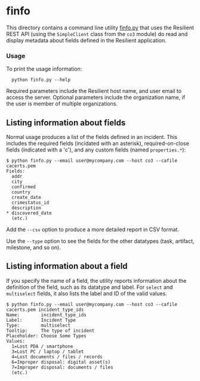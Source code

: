 # finfo

This directory contains a command line utility [finfo.py](finfo.py) that uses
the Resilient REST API (using the `SimpleClient` class from the `co3` module)
do read and display metadata about fields defined in the Resilient application.

### Usage

To print the usage information:
```
  python finfo.py --help
```
Required parameters include the Resilient host name, and user email to
access the server.  Optional parameters include the organization name,
if the user is member of multiple organizations.

## Listing information about fields

Normal usage produces a list of the fields defined in an incident.  This
includes the required fields (incidated with an asterisk), required-on-close
fields (indicated with a 'c'), and any custom fields (named `properties.*`):

```
$ python finfo.py --email user@mycompany.com --host co3 --cafile cacerts.pem
Fields:
  addr
  city
  confirmed
  country
  create_date
  crimestatus_id
  description
* discovered_date
  (etc.)
```
Add the `--csv` option to produce a more detailed report in CSV format.

Use the `--type` option to see the fields for the other datatypes (task,
artifact, milestone, and so on).

## Listing information about a field

If you specify the name of a field, the utility reports information about
the definition of the field, such as its datatype and label.  For `select`
and `multiselect` fields, it also lists the label and ID of the valid values.

```
$ python finfo.py --email user@mycompany.com --host co3 --cafile cacerts.pem incident_type_ids
Name:        incident_type_ids
Label:       Incident Type
Type:        multiselect
Tooltip:     The type of incident
Placeholder: Choose Some Types
Values:
  1=Lost PDA / smartphone
  3=Lost PC / laptop / tablet
  4=Lost documents / files / records
  6=Improper disposal: digital asset(s)
  7=Improper disposal: documents / files
  (etc.)
```

